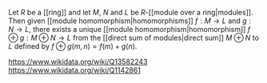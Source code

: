 Let $R$ be a [[ring]] and let $M$, $N$ and $L$ be $R$-[[module over a ring|modules]]. Then given [[module homomorphism|homomorphisms]] $f:M\to L$ and $g:N\to L$, there exists a unique [[module homomorphism|homomorphism]] $f\oplus g:M\oplus N\to L$ from the [[direct sum of modules|direct sum]] $M\oplus N$ to $L$ defined by $f\oplus g(m,n) = f(m) + g(n)$. 

https://www.wikidata.org/wiki/Q13582243
https://www.wikidata.org/wiki/Q1142861